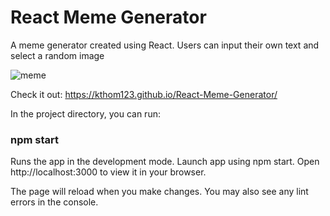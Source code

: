 # React Meme Generator

A meme generator created using React. Users can input their own text and select a random image

![meme](https://user-images.githubusercontent.com/99015262/183282009-2c28fc10-b7d4-4089-9a65-987a8170c5b4.png)

Check it out:
https://kthom123.github.io/React-Meme-Generator/

In the project directory, you can run:

### npm start
Runs the app in the development mode. Launch app using npm start.
Open http://localhost:3000 to view it in your browser.

The page will reload when you make changes.
You may also see any lint errors in the console.
